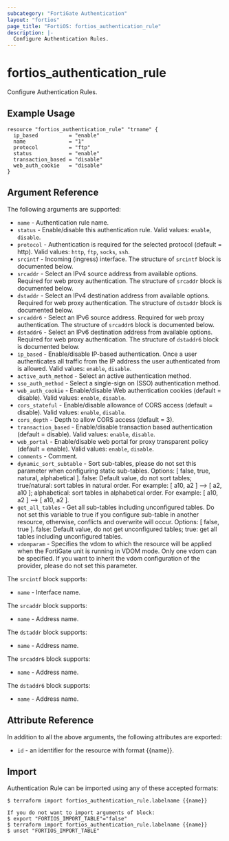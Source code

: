 ```yaml
---
subcategory: "FortiGate Authentication"
layout: "fortios"
page_title: "FortiOS: fortios_authentication_rule"
description: |-
  Configure Authentication Rules.
---
```


# fortios_authentication_rule
Configure Authentication Rules.

## Example Usage

```hcl
resource "fortios_authentication_rule" "trname" {
  ip_based          = "enable"
  name              = "1"
  protocol          = "ftp"
  status            = "enable"
  transaction_based = "disable"
  web_auth_cookie   = "disable"
}
```

## Argument Reference

The following arguments are supported:

* `name` - Authentication rule name.
* `status` - Enable/disable this authentication rule. Valid values: `enable`, `disable`.
* `protocol` - Authentication is required for the selected protocol (default = http). Valid values: `http`, `ftp`, `socks`, `ssh`.
* `srcintf` - Incoming (ingress) interface. The structure of `srcintf` block is documented below.
* `srcaddr` - Select an IPv4 source address from available options. Required for web proxy authentication. The structure of `srcaddr` block is documented below.
* `dstaddr` - Select an IPv4 destination address from available options. Required for web proxy authentication. The structure of `dstaddr` block is documented below.
* `srcaddr6` - Select an IPv6 source address. Required for web proxy authentication. The structure of `srcaddr6` block is documented below.
* `dstaddr6` - Select an IPv6 destination address from available options. Required for web proxy authentication. The structure of `dstaddr6` block is documented below.
* `ip_based` - Enable/disable IP-based authentication. Once a user authenticates all traffic from the IP address the user authenticated from is allowed. Valid values: `enable`, `disable`.
* `active_auth_method` - Select an active authentication method.
* `sso_auth_method` - Select a single-sign on (SSO) authentication method.
* `web_auth_cookie` - Enable/disable Web authentication cookies (default = disable). Valid values: `enable`, `disable`.
* `cors_stateful` - Enable/disable allowance of CORS access (default = disable). Valid values: `enable`, `disable`.
* `cors_depth` - Depth to allow CORS access (default = 3).
* `transaction_based` - Enable/disable transaction based authentication (default = disable). Valid values: `enable`, `disable`.
* `web_portal` - Enable/disable web portal for proxy transparent policy (default = enable). Valid values: `enable`, `disable`.
* `comments` - Comment.
* `dynamic_sort_subtable` - Sort sub-tables, please do not set this parameter when configuring static sub-tables. Options: [ false, true, natural, alphabetical ]. false: Default value, do not sort tables; true/natural: sort tables in natural order. For example: [ a10, a2 ] --> [ a2, a10 ]; alphabetical: sort tables in alphabetical order. For example: [ a10, a2 ] --> [ a10, a2 ].
* `get_all_tables` - Get all sub-tables including unconfigured tables. Do not set this variable to true if you configure sub-table in another resource, otherwise, conflicts and overwrite will occur. Options: [ false, true ]. false: Default value, do not get unconfigured tables; true: get all tables including unconfigured tables. 
* `vdomparam` - Specifies the vdom to which the resource will be applied when the FortiGate unit is running in VDOM mode. Only one vdom can be specified. If you want to inherit the vdom configuration of the provider, please do not set this parameter.

The `srcintf` block supports:

* `name` - Interface name.

The `srcaddr` block supports:

* `name` - Address name.

The `dstaddr` block supports:

* `name` - Address name.

The `srcaddr6` block supports:

* `name` - Address name.

The `dstaddr6` block supports:

* `name` - Address name.


## Attribute Reference

In addition to all the above arguments, the following attributes are exported:
* `id` - an identifier for the resource with format {{name}}.

## Import

Authentication Rule can be imported using any of these accepted formats:
```
$ terraform import fortios_authentication_rule.labelname {{name}}

If you do not want to import arguments of block:
$ export "FORTIOS_IMPORT_TABLE"="false"
$ terraform import fortios_authentication_rule.labelname {{name}}
$ unset "FORTIOS_IMPORT_TABLE"
```
